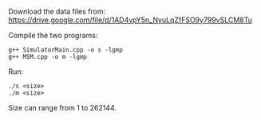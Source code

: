 Download the data files from:
https://drive.google.com/file/d/1AD4vpY5n_NyuLqZfFSO9y799vSLCM8Tu

Compile the two programs:
```
g++ SimulatorMain.cpp -o s -lgmp
g++ MSM.cpp -o m -lgmp
```

Run:
```
./s <size>
./m <size>
```

Size can range from 1 to 262144.
